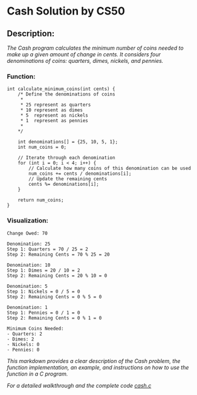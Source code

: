 # Cash Solution by CS50

## Description:
*The Cash program calculates the minimum number of coins needed to make up a given amount of change in cents. It considers four denominations of coins: quarters, dimes, nickels, and pennies.*


### Function:
```Copy code
int calculate_minimum_coins(int cents) {
    /* Define the denominations of coins
     *
     * 25 represent as quarters
     * 10 represent as dimes
     * 5  represent as nickels
     * 1  represent as pennies
     *
    */

    int denominations[] = {25, 10, 5, 1};
    int num_coins = 0;

    // Iterate through each denomination
    for (int i = 0; i < 4; i++) {
        // Calculate how many coins of this denomination can be used
        num_coins += cents / denominations[i];
        // Update the remaining cents
        cents %= denominations[i];
    }

    return num_coins;
}
```

### Visualization:
```
Change Owed: 70

Denomination: 25
Step 1: Quarters = 70 / 25 = 2
Step 2: Remaining Cents = 70 % 25 = 20

Denomination: 10
Step 1: Dimes = 20 / 10 = 2
Step 2: Remaining Cents = 20 % 10 = 0

Denomination: 5
Step 1: Nickels = 0 / 5 = 0
Step 2: Remaining Cents = 0 % 5 = 0

Denomination: 1
Step 1: Pennies = 0 / 1 = 0
Step 2: Remaining Cents = 0 % 1 = 0

Minimum Coins Needed:
- Quarters: 2
- Dimes: 2
- Nickels: 0
- Pennies: 0

```

*This markdown provides a clear description of the Cash problem, the function implementation, an example, and instructions on how to use the function in a C program.*

*For a detailed walkthrough and the complete code [cash.c](https://github.com/Lei0x1/cs50-2024/blob/main/Week-1-C/src/cash.c)*